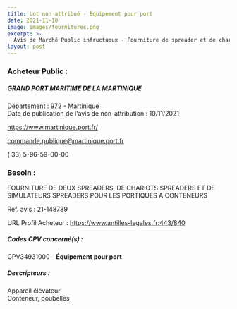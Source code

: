 ```yaml
---
title: Lot non attribué - Équipement pour port
date: 2021-11-10
image: images/fournitures.png
excerpt: >-
  Avis de Marché Public infructueux - Fourniture de spreader et de chariot pour portiques à conteneurs
layout: post
---
```


### Acheteur Public :
##### GRAND PORT MARITIME DE LA MARTINIQUE
Département : 972 - Martinique<br/>
Date de publication de l'avis de non-attribution : 10/11/2021


https://www.martinique.port.fr/

commande.publique@martinique.port.fr

( 33) 5-96-59-00-00
### Besoin :

FOURNITURE DE DEUX SPREADERS, DE CHARIOTS SPREADERS ET DE SIMULATEURS SPREADERS POUR LES PORTIQUES A CONTENEURS

Ref. avis : 21-148789

URL Profil Acheteur : https://www.antilles-legales.fr:443/840

##### Codes CPV concerné(s) :
CPV34931000 - **Équipement pour port** <br/>

##### Descripteurs :
Appareil élévateur <br/>
Conteneur, poubelles <br/>
